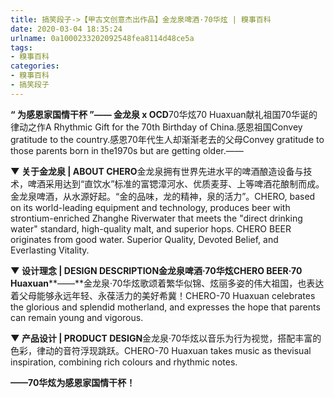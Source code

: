 ```yaml
---
title: 搞笑段子->【甲古文创意杰出作品】金龙泉啤酒·70华炫 | 糗事百科
date: 2020-03-04 18:35:24
urlname: 0a1000233202092548fea8114d48ce5a
tags: 
- 糗事百科
categories:
- 糗事百科
- 搞笑段子
---
```

**“ 为感恩家国情干杯 ”—— 金龙泉 x OCD**70华炫70 Huaxuan献礼祖国70华诞的律动之作A Rhythmic Gift for the 70th Birthday of China.感恩祖国Convey gratitude to the country.感恩70年代生人却渐渐老去的父母Convey gratitude to those parents born in the1970s but are getting older.——

**▼ 关于金龙泉 | ABOUT CHERO**金龙泉拥有世界先进水平的啤酒酿造设备与技术，啤酒采用达到“直饮水”标准的富锶漳河水、优质麦芽、上等啤酒花酿制而成。金龙泉啤酒，从水源好起。“金的品味，龙的精神，泉的活力”。CHERO, based on its world-leading equipment and technology, produces beer with strontium-enriched Zhanghe Riverwater that meets the "direct drinking water" standard, high-quality malt, and superior hops. CHERO BEER originates from good water. Superior Quality, Devoted Belief, and Everlasting Vitality.

**▼ 设计理念 | DESIGN DESCRIPTION****金龙泉啤酒·70华炫****CHERO BEER·70 Huaxuan****——**金龙泉·70华炫歌颂着繁华似锦、炫丽多姿的伟大祖国，也表达着父母能够永远年轻、永葆活力的美好希冀！CHERO-70 Huaxuan celebrates the glorious and splendid motherland, and expresses the hope that parents can remain young and vigorous.

**▼ 产品设计 | PRODUCT DESIGN**金龙泉·70华炫以音乐为行为视觉，搭配丰富的色彩，律动的音符浮现跳跃。CHERO-70 Huaxuan takes music as thevisual inspiration, combining rich colours and rhythmic notes.

**——****70华炫****为感恩家国情干杯！**


